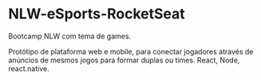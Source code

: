 # NLW-eSports-RocketSeat
Bootcamp NLW com tema de games.

Protótipo de plataforma web e mobile, para conectar jogadores através de anúncios de mesmos jogos para formar duplas ou times.
React, Node, react.native.


